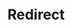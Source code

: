 ﻿---
layout: src/layouts/Redirect.astro
title: Redirect
redirect: https://octopus.com/docs/deployments/patterns/blue-green-deployments
pubDate:  2023-01-01
navSearch: false
navSitemap: false
navMenu: false
---
